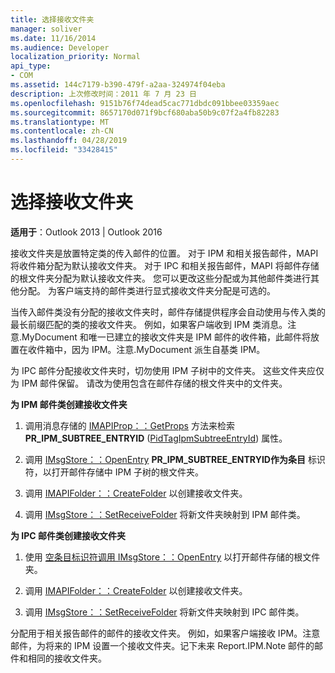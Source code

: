 ```yaml
---
title: 选择接收文件夹
manager: soliver
ms.date: 11/16/2014
ms.audience: Developer
localization_priority: Normal
api_type:
- COM
ms.assetid: 144c7179-b390-479f-a2aa-324974f04eba
description: 上次修改时间：2011 年 7 月 23 日
ms.openlocfilehash: 9151b76f74dead5cac771dbdc091bbee03359aec
ms.sourcegitcommit: 8657170d071f9bcf680aba50b9c07f2a4fb82283
ms.translationtype: MT
ms.contentlocale: zh-CN
ms.lasthandoff: 04/28/2019
ms.locfileid: "33428415"
---
```

# <a name="selecting-a-receive-folder"></a>选择接收文件夹

  
  
**适用于**：Outlook 2013 | Outlook 2016 
  
接收文件夹是放置特定类的传入邮件的位置。 对于 IPM 和相关报告邮件，MAPI 将收件箱分配为默认接收文件夹。 对于 IPC 和相关报告邮件，MAPI 将邮件存储的根文件夹分配为默认接收文件夹。 您可以更改这些分配或为其他邮件类进行其他分配。 为客户端支持的邮件类进行显式接收文件夹分配是可选的。
  
当传入邮件类没有分配的接收文件夹时，邮件存储提供程序会自动使用与传入类的最长前缀匹配的类的接收文件夹。 例如，如果客户端收到 IPM 类消息。注意.MyDocument 和唯一已建立的接收文件夹是 IPM 邮件的收件箱，此邮件将放置在收件箱中，因为 IPM。注意.MyDocument 派生自基类 IPM。
  
为 IPC 邮件分配接收文件夹时，切勿使用 IPM 子树中的文件夹。 这些文件夹应仅为 IPM 邮件保留。 请改为使用包含在邮件存储的根文件夹中的文件夹。 
  
 **为 IPM 邮件类创建接收文件夹**
  
1. 调用消息存储的 [IMAPIProp：：GetProps](imapiprop-getprops.md) 方法来检索 **PR_IPM_SUBTREE_ENTRYID** ([PidTagIpmSubtreeEntryId](pidtagipmsubtreeentryid-canonical-property.md)) 属性。 
    
2. 调用 [IMsgStore：：OpenEntry](imsgstore-openentry.md) **PR_IPM_SUBTREE_ENTRYID作为条目** 标识符，以打开邮件存储中 IPM 子树的根文件夹。 
    
3. 调用 [IMAPIFolder：：CreateFolder](imapifolder-createfolder.md) 以创建接收文件夹。 
    
4. 调用 [IMsgStore：：SetReceiveFolder](imsgstore-setreceivefolder.md) 将新文件夹映射到 IPM 邮件类。 
    
 **为 IPC 邮件类创建接收文件夹**
  
1. 使用 [空条目标识符调用 IMsgStore：：OpenEntry](imsgstore-openentry.md) 以打开邮件存储的根文件夹。 
    
2. 调用 [IMAPIFolder：：CreateFolder](imapifolder-createfolder.md) 以创建接收文件夹。 
    
3. 调用 [IMsgStore：：SetReceiveFolder](imsgstore-setreceivefolder.md) 将新文件夹映射到 IPC 邮件类。 
    
分配用于相关报告邮件的邮件的接收文件夹。 例如，如果客户端接收 IPM。注意邮件，为将来的 IPM 设置一个接收文件夹。记下未来 Report.IPM.Note 邮件的邮件和相同的接收文件夹。
  

